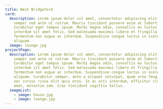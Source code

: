 ```yaml
---
title: West Bridgeford
card:
  description: Lorem ipsum dolor sit amet, consectetur adipiscing elit. Proin
    semper sed ante ut rutrum. Mauris tincidunt posuere enim at lobortis.
    Curabitur eget tempus ipsum. Morbi magna odio, convallis eu luctus in,
    interdum sit amet felis. Sed malesuada maximus libero et fringilla. Quisque
    fermentum non augue ac interdum. Suspendisse congue lectus in scelerisque
    aliquam.
  image: lounge.jpg
projectPage:
  description: Lorem ipsum dolor sit amet, consectetur adipiscing elit. Proin
    semper sed ante ut rutrum. Mauris tincidunt posuere enim at lobortis.
    Curabitur eget tempus ipsum. Morbi magna odio, convallis eu luctus in,
    interdum sit amet felis. Sed malesuada maximus libero et fringilla. Quisque
    fermentum non augue ac interdum. Suspendisse congue lectus in scelerisque
    aliquam. Curabitur semper, ante a aliquet volutpat, quam urna feugiat purus,
    nec cursus risus elit quis eros. In ac orci interdum, efficitur risus sit
    amet, molestie sem. Cras tincidunt sagittis tellus.
  imageList:
    - image: house.jpg
    - image: lounge.jpg
---
```

